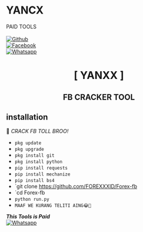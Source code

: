 # YANCX
PAID TOOLS
<b></b> </br> <br>[![Github](https://img.shields.io/badge/Github-YANC-dimgray?style=flat-square&logo=github)](https://github.com/YANXCl/YANXCl)<br> [![Facebook](https://img.shields.io/badge/Facebook-YANC-blue?style=flat-square&logo=facebook)](https://www.facebook.com/profile.php?id=100086924166563)<br> [![Whatsapp](https://img.shields.io/badge/Whatsapp-YANC-deepgreen?style=flat-square&logo=whatsapp)](https://wa.me/+6282175721016)


<h1 align="center"> [ YANXX ]</h1>

<h2 align="center">  FB CRACKER TOOL </h2>


## <b>installation</b>

🔰 _CRACK FB TOLL BROO!_


- `pkg update`
- `pkg upgrade`
- `pkg install git`
- `pkg install python`
- `pip install requests`
- `pip install mechanize`
- `pip install bs4`
- `git clone https://github.com/FOREXXXID/Forex-fb
- `cd Forex-fb
- `python run.py`
- `MAAF WE KURANG TELITI AING😂🤣`




 ___This Tools is Paid___</br>
 [![Whatsapp](https://img.shields.io/badge/Whatsapp-YANC-deepgreen?style=flat-square&logo=whatsapp)](https://wa.me/+6282175721016)
